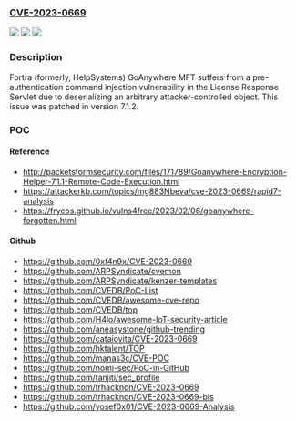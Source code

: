 ### [CVE-2023-0669](https://cve.mitre.org/cgi-bin/cvename.cgi?name=CVE-2023-0669)
![](https://img.shields.io/static/v1?label=Product&message=Goanywhere%20MFT&color=blue)
![](https://img.shields.io/static/v1?label=Version&message=0%3C%3D%207.1.1%20&color=brighgreen)
![](https://img.shields.io/static/v1?label=Vulnerability&message=CWE-502%20Deserialization%20of%20Untrusted%20Data&color=brighgreen)

### Description

Fortra (formerly, HelpSystems) GoAnywhere MFT suffers from a pre-authentication command injection vulnerability in the License Response Servlet due to deserializing an arbitrary attacker-controlled object. This issue was patched in version 7.1.2.

### POC

#### Reference
- http://packetstormsecurity.com/files/171789/Goanywhere-Encryption-Helper-7.1.1-Remote-Code-Execution.html
- https://attackerkb.com/topics/mg883Nbeva/cve-2023-0669/rapid7-analysis
- https://frycos.github.io/vulns4free/2023/02/06/goanywhere-forgotten.html

#### Github
- https://github.com/0xf4n9x/CVE-2023-0669
- https://github.com/ARPSyndicate/cvemon
- https://github.com/ARPSyndicate/kenzer-templates
- https://github.com/CVEDB/PoC-List
- https://github.com/CVEDB/awesome-cve-repo
- https://github.com/CVEDB/top
- https://github.com/H4lo/awesome-IoT-security-article
- https://github.com/aneasystone/github-trending
- https://github.com/cataiovita/CVE-2023-0669
- https://github.com/hktalent/TOP
- https://github.com/manas3c/CVE-POC
- https://github.com/nomi-sec/PoC-in-GitHub
- https://github.com/tanjiti/sec_profile
- https://github.com/trhacknon/CVE-2023-0669
- https://github.com/trhacknon/CVE-2023-0669-bis
- https://github.com/yosef0x01/CVE-2023-0669-Analysis

